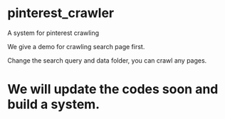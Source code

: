 # pinterest_crawler
A system for pinterest crawling

We give a demo for crawling search page first.

Change the search query and data folder, you can crawl any pages. 



# We will update the codes soon and build a system.

